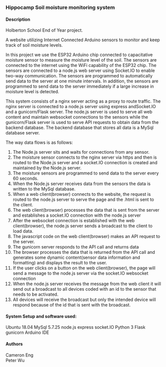### Hippocamp Soil moisture monitoring system

#### Description
Holberton School End of Year project. 

A website utilizing Internet Connected Arduino sensors to monitor and keep track of soil moisture levels. 
 
In this project we use the ESP32 Arduino chip connected to capacitative moisture sensor to measure the moisture level of the soil.  The sensors are connected to the internet using the WiFi capability of the ESP32 chip.  The sensors are connected to a node.js web server using Socket.IO to enable two-way communication.  The sensors are programmed to automatically send data to the server at one minute intervals.  In addition, the sensors are programmed to send data to the server immediately if a large increase in moisture level is detected. 

This system consists of a nginx server acting as a proxy to route traffic.  The nginx server is connected to a node.js server using express andSocket.IO and a gunicorn/Flask server.  The node.js server is used to serve all web content and maintain websocket connections to the sensors while the gunicorn/Flask server is used to serve API requests to obtain data from the backend database.  The backend database that stores all data is a MySql database server.

The way data flows is as follows: 
1) The Node.js server sits and waits for connections from any sensor.
2) The moisture sensor connects to the nginx server via https and then is routed to the Node.js server and a socket.IO connection is created and maintained by the Node.js server.
3) The moisture sensors are programmed to send data to the server every 60 seconds.
4) When the Node.js server receives data from the sensors the data is written to the MySql database.
5) When a web client(browser) connects to the website, the request is routed to the node.js server to serve the page and the .html is sent to the client.
6) The web client(browser) processes the data that is sent from the server and establishes a socket.IO connection with the node.js server
7) After the websocket connection is established with the web client(browser), the node.js server sends a broadcast to the client to load data.  
8) The javascript code on the web client(browser) makes an API request to the server.  
9) The gunicorn server responds to the API call and returns data 
10) The browser processes the data that is returned from the API call and generates some dynamic content(sensor data information and formatting) and displays the result to the user.
11) If the user clicks on a button on the web client(browser), the page will send a message to the node.js server via the socket.IO websocket connection 
12) When the node.js server receives the message from the web client it will send out a broadcast to all devices coded with an id to the sensor that needs to be activated.
13)  All devices will receive the broadcast but only the intended device will respond because of the id that is sent with the broadcast.

#### System Setup and software used:
Ubuntu 18.04 
MySql 5.7.25 
node.js 
express 
socket.IO 
Python 3 
Flask 
gunicorn 
Arduino IDE 


#### Authors
Cameron Eng  
Peter Wu
